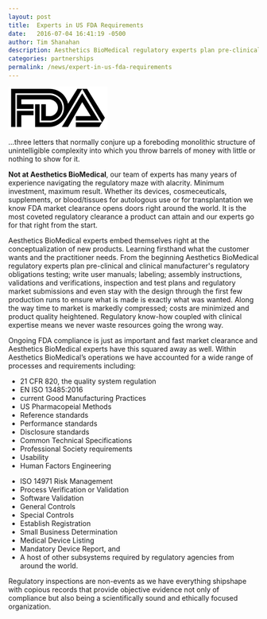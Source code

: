 ```yaml
---
layout: post
title:  Experts in US FDA Requirements
date:   2016-07-04 16:41:19 -0500
author: Tim Shanahan
description: Aesthetics BioMedical regulatory experts plan pre-clinical and clinical manufacturer's regulatory obligations testing; write user manuals; labeling; assembly instructions, validations and verifications, inspection and test plans and regulatory market submissions and even stay with the design through the first few production runs to ensure what is made is exactly what was wanted.
categories: partnerships
permalink: /news/expert-in-us-fda-requirements
---
```

<div class="pull-left">
	<img class="img-responsive" src="/assets/img/icon-fda.png">
</div>

<p class="lead">...three letters that normally conjure up a foreboding monolithic structure of unintelligible complexity into which you throw barrels of money with little or nothing to show for it.</p>

<div class="clearfix"></div>

__Not at Aesthetics BioMedical__, our team of experts has many years of experience navigating the regulatory maze with alacrity. Minimum investment, maximum result. Whether its devices, cosmeceuticals, supplements, or blood/tissues for autologous use or for transplantation we know FDA market clearance opens doors right around the world. It is the most coveted regulatory clearance a product can attain and our experts go for that right from the start.

Aesthetics BioMedical experts embed themselves right at the conceptualization of new products. Learning firsthand what the customer wants and the practitioner needs. From the beginning Aesthetics BioMedical regulatory experts plan pre-clinical and clinical
manufacturer's regulatory obligations testing; write user manuals; labeling; assembly instructions, validations and verifications, inspection and test plans and regulatory market submissions and even stay with the design through the first few production runs to ensure what is made is exactly what was wanted. Along the way time to market is markedly compressed; costs are minimized and product quality heightened. Regulatory know-how coupled with clinical expertise means we never waste resources going the wrong way.

Ongoing FDA compliance is just as important and fast market clearance and Aesthetics BioMedical experts have this squared away as well. Within Aesthetics BioMedical’s operations we have accounted for a wide range of processes and requirements including:

<div class="row">
	<div class="col-xs-12 col-sm-6">
		<ul>
			<li>21 CFR 820, the quality system regulation</li>
			<li>EN ISO 13485:2016</li>
			<li>current Good Manufacturing Practices</li>
			<li>US Pharmacopeial Methods</li>
			<li>Reference standards</li>
			<li>Performance standards</li>
			<li>Disclosure standards</li>
			<li>Common Technical Specifications</li>
			<li>Professional Society requirements</li>
			<li>Usability</li>
			<li>Human Factors Engineering</li>
		</ul>
	</div>
	<div class="col-xs-12 col-sm-6">
		<ul>
			<li>ISO 14971 Risk Management</li>
			<li>Process Verification or Validation</li>
			<li>Software Validation</li>
			<li>General Controls</li>
			<li>Special Controls</li>
			<li>Establish Registration</li>
			<li>Small Business Determination</li>
			<li>Medical Device Listing</li>
			<li>Mandatory Device Report, and</li>
			<li>A host of other subsystems required by regulatory agencies from around the world.</li>
		</ul>
	</div>
</div>

Regulatory inspections are non-events as we have everything shipshape with copious records that provide objective evidence not only of compliance but also being a scientifically sound and ethically focused organization.